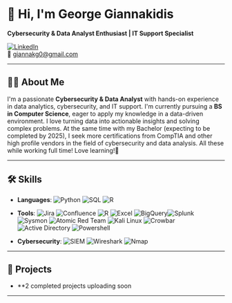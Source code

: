 # 👋 Hi, I'm George Giannakidis

**Cybersecurity & Data Analyst Enthusiast | IT Support Specialist**

[![LinkedIn](https://img.shields.io/badge/LinkedIn-Profile-blue)](https://linkedin.com/in/giannakidisgeorge)  
📧 giannakg0@gmail.com

---

## 👨‍💻 About Me

I'm a passionate **Cybersecurity & Data Analyst** with hands-on experience in data analytics, cybersecurity, and IT support. I'm currently pursuing a **BS in Computer Science**, eager to apply my knowledge in a data-driven environment. I love turning data into actionable insights and solving complex problems.  At the same time with my Bachelor (expecting to be completed by 2025), I seek more certifications from CompTIA and other high profile vendors in the field of cybersecurity and data analysis.  All these while working full time! Love learning!💪

---

## 🛠️ Skills

- **Languages**:  ![Python](https://img.shields.io/badge/Python-3776AB?style=for-the-badge&logo=python&logoColor=white)
![SQL](https://img.shields.io/badge/SQL-4479A1?style=for-the-badge&logo=postgresql&logoColor=white)
![R](https://img.shields.io/badge/R-276DC3?style=for-the-badge&logo=r&logoColor=white)

- **Tools**:  ![Jira](https://img.shields.io/badge/Jira-0052CC?style=for-the-badge&logo=jira&logoColor=white)
![Confluence](https://img.shields.io/badge/Confluence-172B4D?style=for-the-badge&logo=confluence&logoColor=white)
![R](https://img.shields.io/badge/R-276DC3?style=for-the-badge&logo=r&logoColor=white)
![Excel](https://img.shields.io/badge/Microsoft_Excel-217346?style=for-the-badge&logo=microsoft-excel&logoColor=white)
![BigQuery](https://img.shields.io/badge/Google_BigQuery-4285F4?style=for-the-badge&logo=google-cloud&logoColor=white)![Splunk](https://img.shields.io/badge/Splunk-000000?style=for-the-badge&logo=Splunk&logoColor=white)
![Sysmon](https://img.shields.io/badge/Sysmon-003366?style=for-the-badge&logo=windows&logoColor=white)
![Atomic Red Team](https://img.shields.io/badge/Atomic_Red_Team-FF0000?style=for-the-badge&logoColor=white)
![Kali Linux](https://img.shields.io/badge/Kali_Linux-557C94?style=for-the-badge&logo=kalilinux&logoColor=white)
![Crowbar](https://img.shields.io/badge/Crowbar-5C2D91?style=for-the-badge&logoColor=white)
![Active Directory](https://img.shields.io/badge/Active_Directory-0078D6?style=for-the-badge&logo=windows&logoColor=white)
![Powershell](https://img.shields.io/badge/Powershell-5391FE?style=for-the-badge&logo=powershell&logoColor=white)


- **Cybersecurity**:  ![SIEM](https://img.shields.io/badge/SIEM-FF6F00?style=for-the-badge&logoColor=white)
![Wireshark](https://img.shields.io/badge/Wireshark-1679A7?style=for-the-badge&logo=wireshark&logoColor=white)
![Nmap](https://img.shields.io/badge/Nmap-4682B4?style=for-the-badge&logo=nmap&logoColor=white)


---

## 🔗 Projects

- **2 completed projects uploading soon

---
